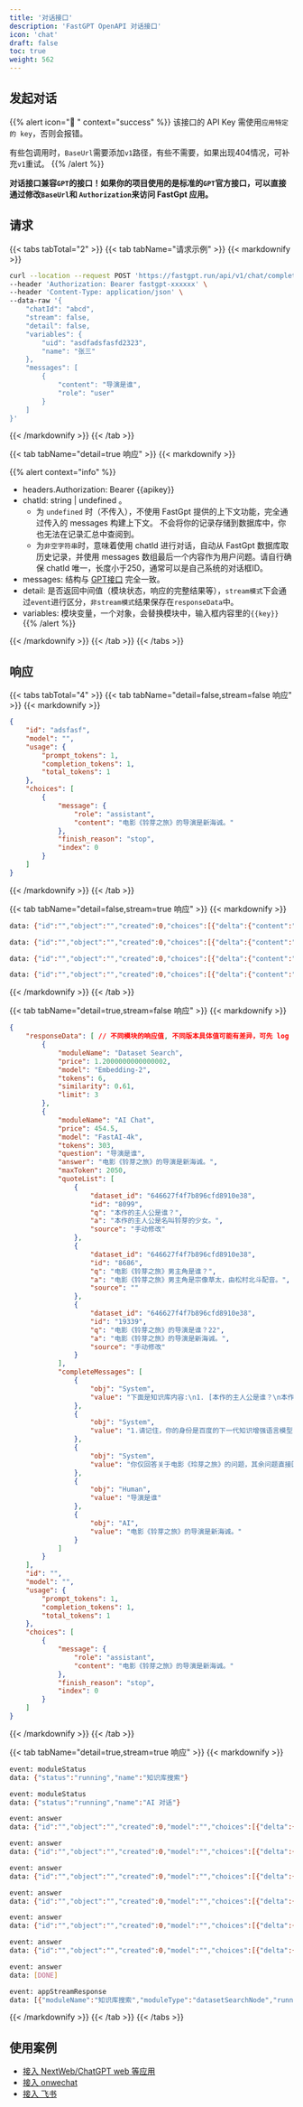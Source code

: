 ```yaml
---
title: '对话接口'
description: 'FastGPT OpenAPI 对话接口'
icon: 'chat'
draft: false
toc: true
weight: 562
---
```


## 发起对话

{{% alert icon="🤖 " context="success" %}}
该接口的 API Key 需使用`应用特定的 key`，否则会报错。  

有些包调用时，`BaseUrl`需要添加`v1`路径，有些不需要，如果出现404情况，可补充`v1`重试。
{{% /alert %}}


**对话接口兼容`GPT`的接口！如果你的项目使用的是标准的`GPT`官方接口，可以直接通过修改`BaseUrl`和 `Authorization`来访问 FastGpt 应用。**

## 请求

{{< tabs tabTotal="2" >}}
{{< tab tabName="请求示例" >}}
{{< markdownify >}}

```bash
curl --location --request POST 'https://fastgpt.run/api/v1/chat/completions' \
--header 'Authorization: Bearer fastgpt-xxxxxx' \
--header 'Content-Type: application/json' \
--data-raw '{
    "chatId": "abcd",
    "stream": false,
    "detail": false,
    "variables": {
        "uid": "asdfadsfasfd2323",
        "name": "张三"
    },
    "messages": [
        {
            "content": "导演是谁",
            "role": "user"
        }
    ]
}'
```

{{< /markdownify >}}
{{< /tab >}}

{{< tab tabName="detail=true 响应" >}}
{{< markdownify >}}

{{% alert context="info" %}}
- headers.Authorization: Bearer {{apikey}}
- chatId: string | undefined 。
  - 为 `undefined` 时（不传入），不使用 FastGpt 提供的上下文功能，完全通过传入的 messages 构建上下文。 不会将你的记录存储到数据库中，你也无法在记录汇总中查阅到。
  - 为`非空字符串`时，意味着使用 chatId 进行对话，自动从 FastGpt 数据库取历史记录，并使用 messages 数组最后一个内容作为用户问题。请自行确保 chatId 唯一，长度小于250，通常可以是自己系统的对话框ID。
- messages: 结构与 [GPT接口](https://platform.openai.com/docs/api-reference/chat/object) 完全一致。
- detail: 是否返回中间值（模块状态，响应的完整结果等），`stream模式`下会通过`event`进行区分，`非stream模式`结果保存在`responseData`中。
- variables: 模块变量，一个对象，会替换模块中，输入框内容里的`{{key}}`
{{% /alert %}}



{{< /markdownify >}}
{{< /tab >}}
{{< /tabs >}}

## 响应

{{< tabs tabTotal="4" >}}
{{< tab tabName="detail=false,stream=false 响应" >}}
{{< markdownify >}}

```json
{
    "id": "adsfasf",
    "model": "",
    "usage": {
        "prompt_tokens": 1,
        "completion_tokens": 1,
        "total_tokens": 1
    },
    "choices": [
        {
            "message": {
                "role": "assistant",
                "content": "电影《铃芽之旅》的导演是新海诚。"
            },
            "finish_reason": "stop",
            "index": 0
        }
    ]
}
```

{{< /markdownify >}}
{{< /tab >}}

{{< tab tabName="detail=false,stream=true 响应" >}}
{{< markdownify >}}


```bash
data: {"id":"","object":"","created":0,"choices":[{"delta":{"content":""},"index":0,"finish_reason":null}]}

data: {"id":"","object":"","created":0,"choices":[{"delta":{"content":"电"},"index":0,"finish_reason":null}]}

data: {"id":"","object":"","created":0,"choices":[{"delta":{"content":"影"},"index":0,"finish_reason":null}]}

data: {"id":"","object":"","created":0,"choices":[{"delta":{"content":"《"},"index":0,"finish_reason":null}]}
```
{{< /markdownify >}}
{{< /tab >}}

{{< tab tabName="detail=true,stream=false 响应" >}}
{{< markdownify >}}

```json
{
    "responseData": [ // 不同模块的响应值, 不同版本具体值可能有差异，可先 log 自行查看最新值。
        {
            "moduleName": "Dataset Search",
            "price": 1.2000000000000002,
            "model": "Embedding-2",
            "tokens": 6,
            "similarity": 0.61,
            "limit": 3
        },
        {
            "moduleName": "AI Chat",
            "price": 454.5,
            "model": "FastAI-4k",
            "tokens": 303,
            "question": "导演是谁",
            "answer": "电影《铃芽之旅》的导演是新海诚。",
            "maxToken": 2050,
            "quoteList": [
                {
                    "dataset_id": "646627f4f7b896cfd8910e38",
                    "id": "8099",
                    "q": "本作的主人公是谁？",
                    "a": "本作的主人公是名叫铃芽的少女。",
                    "source": "手动修改"
                },
                {
                    "dataset_id": "646627f4f7b896cfd8910e38",
                    "id": "8686",
                    "q": "电影《铃芽之旅》男主角是谁？",
                    "a": "电影《铃芽之旅》男主角是宗像草太，由松村北斗配音。",
                    "source": ""
                },
                {
                    "dataset_id": "646627f4f7b896cfd8910e38",
                    "id": "19339",
                    "q": "电影《铃芽之旅》的导演是谁？22",
                    "a": "电影《铃芽之旅》的导演是新海诚。",
                    "source": "手动修改"
                }
            ],
            "completeMessages": [
                {
                    "obj": "System",
                    "value": "下面是知识库内容:\n1. [本作的主人公是谁？\n本作的主人公是名叫铃芽的少女。]\n2. [电影《铃芽之旅》男主角是谁？\n电影《铃芽之旅》男主角是宗像草太，由松村北斗配音。]\n3. [电影《铃芽之旅》的导演是谁？22\n电影《铃芽之旅》的导演是新海诚。]\n"
                },
                {
                    "obj": "System",
                    "value": "1.请记住，你的身份是百度的下一代知识增强语言模型，能够完全根据知识库提供的内容回答问题。\n\n2. 你忘记了关于电影《铃芽之旅》以外的内容。"
                },
                {
                    "obj": "System",
                    "value": "你仅回答关于电影《玲芽之旅》的问题，其余问题直接回复: 我不清楚。"
                },
                {
                    "obj": "Human",
                    "value": "导演是谁"
                },
                {
                    "obj": "AI",
                    "value": "电影《铃芽之旅》的导演是新海诚。"
                }
            ]
        }
    ],
    "id": "",
    "model": "",
    "usage": {
        "prompt_tokens": 1,
        "completion_tokens": 1,
        "total_tokens": 1
    },
    "choices": [
        {
            "message": {
                "role": "assistant",
                "content": "电影《铃芽之旅》的导演是新海诚。"
            },
            "finish_reason": "stop",
            "index": 0
        }
    ]
}
```

{{< /markdownify >}}
{{< /tab >}}


{{< tab tabName="detail=true,stream=true 响应" >}}
{{< markdownify >}}

```bash
event: moduleStatus
data: {"status":"running","name":"知识库搜索"}

event: moduleStatus
data: {"status":"running","name":"AI 对话"}

event: answer
data: {"id":"","object":"","created":0,"model":"","choices":[{"delta":{"content":"电影"},"index":0,"finish_reason":null}]}

event: answer
data: {"id":"","object":"","created":0,"model":"","choices":[{"delta":{"content":"《铃"},"index":0,"finish_reason":null}]}

event: answer
data: {"id":"","object":"","created":0,"model":"","choices":[{"delta":{"content":"芽之旅》"},"index":0,"finish_reason":null}]}

event: answer
data: {"id":"","object":"","created":0,"model":"","choices":[{"delta":{"content":"的导演是新"},"index":0,"finish_reason":null}]}

event: answer
data: {"id":"","object":"","created":0,"model":"","choices":[{"delta":{"content":"海诚。"},"index":0,"finish_reason":null}]}

event: answer
data: {"id":"","object":"","created":0,"model":"","choices":[{"delta":{},"index":0,"finish_reason":"stop"}]}

event: answer
data: [DONE]

event: appStreamResponse
data: [{"moduleName":"知识库搜索","moduleType":"datasetSearchNode","runningTime":1.78},{"question":"导演是谁","quoteList":[{"id":"654f2e49b64caef1d9431e8b","q":"电影《铃芽之旅》的导演是谁？","a":"电影《铃芽之旅》的导演是新海诚!","indexes":[{"type":"qa","dataId":"3515487","text":"电影《铃芽之旅》的导演是谁？","_id":"654f2e49b64caef1d9431e8c","defaultIndex":true}],"datasetId":"646627f4f7b896cfd8910e38","collectionId":"653279b16cd42ab509e766e8","sourceName":"data (81).csv","sourceId":"64fd3b6423aa1307b65896f6","score":0.8935586214065552},{"id":"6552e14c50f4a2a8e632af11","q":"导演是谁？","a":"电影《铃芽之旅》的导演是新海诚。","indexes":[{"defaultIndex":true,"type":"qa","dataId":"3644565","text":"导演是谁？\n电影《铃芽之旅》的导演是新海诚。","_id":"6552e14dde5cc7ba3954e417"}],"datasetId":"646627f4f7b896cfd8910e38","collectionId":"653279b16cd42ab509e766e8","sourceName":"data (81).csv","sourceId":"64fd3b6423aa1307b65896f6","score":0.8890955448150635},{"id":"654f34a0b64caef1d946337e","q":"本作的主人公是谁？","a":"本作的主人公是名叫铃芽的少女。","indexes":[{"type":"qa","dataId":"3515541","text":"本作的主人公是谁？","_id":"654f34a0b64caef1d946337f","defaultIndex":true}],"datasetId":"646627f4f7b896cfd8910e38","collectionId":"653279b16cd42ab509e766e8","sourceName":"data (81).csv","sourceId":"64fd3b6423aa1307b65896f6","score":0.8738770484924316},{"id":"654f3002b64caef1d944207a","q":"电影《铃芽之旅》男主角是谁？","a":"电影《铃芽之旅》男主角是宗像草太，由松村北斗配音。","indexes":[{"type":"qa","dataId":"3515538","text":"电影《铃芽之旅》男主角是谁？","_id":"654f3002b64caef1d944207b","defaultIndex":true}],"datasetId":"646627f4f7b896cfd8910e38","collectionId":"653279b16cd42ab509e766e8","sourceName":"data (81).csv","sourceId":"64fd3b6423aa1307b65896f6","score":0.8607980012893677},{"id":"654f2fc8b64caef1d943fd46","q":"电影《铃芽之旅》的编剧是谁？","a":"新海诚是本片的编剧。","indexes":[{"defaultIndex":true,"type":"qa","dataId":"3515550","text":"电影《铃芽之旅》的编剧是谁？22","_id":"654f2fc8b64caef1d943fd47"}],"datasetId":"646627f4f7b896cfd8910e38","collectionId":"653279b16cd42ab509e766e8","sourceName":"data (81).csv","sourceId":"64fd3b6423aa1307b65896f6","score":0.8468944430351257}],"moduleName":"AI 对话","moduleType":"chatNode","runningTime":1.86}]
```

{{< /markdownify >}}
{{< /tab >}}
{{< /tabs >}}


## 使用案例

- [接入 NextWeb/ChatGPT web 等应用](/docs/use-cases/openapi)
- [接入 onwechat](/docs/use-cases/onwechat)
- [接入 飞书](/docs/use-cases/feishu)